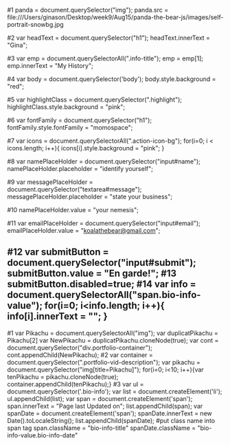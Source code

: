 #1
panda = document.querySelector("img");
panda.src = file:///Users/ginason/Desktop/week9/Aug15/panda-the-bear-js/images/self-portrait-snowbg.jpg

#2
var headText = document.querySelector("h1");
headText.innerText = "Gina";

#3
var emp = document.querySelectorAll(".info-title");
emp = emp[1];
emp.innerText = "My History";

#4
var body = document.querySelector('body');
body.style.background = "red";

#5
var highlightClass = document.querySelector(".highlight");
highlightClass.style.background = "pink";

#6
var fontFamily = document.querySelector("h1");
fontFamily.style.fontFamily = "momospace";

#7
var icons = document.querySelectorAll(".action-icon-bg");
for(i=0; i < icons.length; i++){
  icons[i].style.background = "pink";
}


#8
var namePlaceHolder = document.querySelector("input#name");
namePlaceHolder.placeholder = "identify yourself";

#9
var messagePlaceHolder = document.querySelector("textarea#message");
messagePlaceHolder.placeholder = "state your business";

#10
namePlaceHolder.value = "your nemesis";

#11
var emailPlaceHolder = document.querySelector("input#email");
emailPlaceHolder.value = "koalathebear@gmail.com";

#12
var submitButton = document.querySelector("input#submit");
submitButton.value = "En garde!";
#13
submitButton.disabled=true;
#14
var info = document.querySelectorAll("span.bio-info-value");
for(i=0; i<info.length; i++){
  info[i].innerText = "";
}
-------------------------------------------------------------
#1
var Pikachu = document.querySelectorAll("img");
var duplicatPikachu = Pikachu[2]
var NewPikachu = duplicatPikachu.cloneNode(true);
var cont = document.querySelector("div.portfolio-container");
cont.appendChild(NewPikachu);
#2
var container = document.querySelector(".portfolio-vid-description");
var pikachu = document.querySelector("img[title=Pikachu]");
for(i=0; i<10; i++){var tenPikachu = pikachu.cloneNode(true); container.appendChild(tenPikachu);}
#3
var ul = document.querySelector('.bio-info');
var list = document.createElement('li');
ul.appendChild(list);
var span = document.createElement('span');
span.innerText = "Page last Updated on";
list.appendChild(span);
var spanDate = document.createElement('span');
spanDate.innerText = new Date().toLocaleString();
list.appendChild(spanDate);
#put class name into span tag
span.className = "bio-info-title"
spanDate.className = "bio-info-value.bio-info-date"
